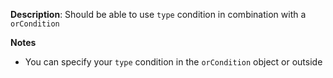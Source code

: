 __Description__: Should be able to use `type` condition in combination with a `orCondition`

__Notes__

- You can specify your `type` condition in the `orCondition` object or outside
